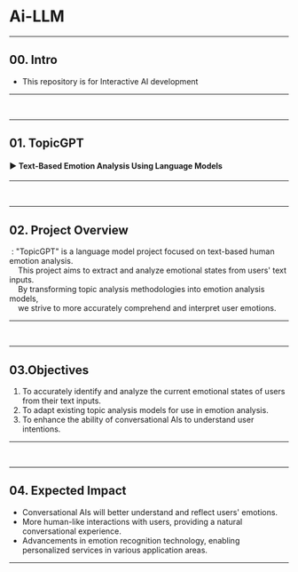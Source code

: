 # Ai-LLM
---
## 00. Intro
- This repository is for Interactive AI development
---
<br>

---
## 01. TopicGPT
#### ▶ Text-Based Emotion Analysis Using Language Models
---
<br>

---
## 02. Project Overview 
&nbsp;: "TopicGPT" is a language model project focused on text-based human emotion analysis.<br>
&nbsp;&nbsp;&nbsp; This project aims to extract and analyze emotional states from users' text inputs. <br> 
&nbsp;&nbsp;&nbsp; By transforming topic analysis methodologies into emotion analysis models,<br>
&nbsp;&nbsp;&nbsp; we strive to more accurately comprehend and interpret user emotions.

---
<br>

---
## 03.Objectives
1. To accurately identify and analyze the current emotional states of users from their text inputs.
2. To adapt existing topic analysis models for use in emotion analysis.
3. To enhance the ability of conversational AIs to understand user intentions.
---
<br>

---
## 04. Expected Impact
- Conversational AIs will better understand and reflect users' emotions.
- More human-like interactions with users, providing a natural conversational experience.
- Advancements in emotion recognition technology, enabling personalized services in various application areas.
---
